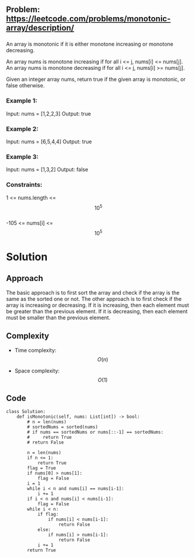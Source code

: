 ## Problem: https://leetcode.com/problems/monotonic-array/description/
### 
An array is monotonic if it is either monotone increasing or monotone decreasing.

An array nums is monotone increasing if for all i <= j, nums[i] <= nums[j]. An array nums is monotone decreasing if for all i <= j, nums[i] >= nums[j].

Given an integer array nums, return true if the given array is monotonic, or false otherwise.


### Example 1:
Input: nums = [1,2,2,3]
Output: true

### Example 2:
Input: nums = [6,5,4,4]
Output: true

### Example 3:
Input: nums = [1,3,2]
Output: false

### Constraints:
1 <= nums.length <= $$10^5$$ \
-105 <= nums[i] <= $$10^5$$
# Solution
## Approach
The basic approach is to first sort the array and check if the array is the same as the sorted one or not.
The other approach is to first check if the array is increasing or decreasing. If it is increasing, then each element must be greater than the previous element. If it is decreasing, then each element must be smaller than the previous element.

## Complexity
- Time complexity:
$$O(n)$$

- Space complexity:
$$O(1)$$

## Code
```python3 []
class Solution:
    def isMonotonic(self, nums: List[int]) -> bool:
        # n = len(nums)
        # sortedNums = sorted(nums)
        # if nums == sortedNums or nums[::-1] == sortedNums:
        #     return True
        # return False

        n = len(nums)
        if n <= 1:
            return True
        flag = True
        if nums[0] > nums[1]:
            flag = False
        i = 1
        while i < n and nums[i] == nums[i-1]: 
            i += 1
        if i < n and nums[i] < nums[i-1]:
            flag = False
        while i < n:
            if flag:
                if nums[i] < nums[i-1]:
                    return False
            else:
                if nums[i] > nums[i-1]:
                    return False
            i += 1
        return True
```
